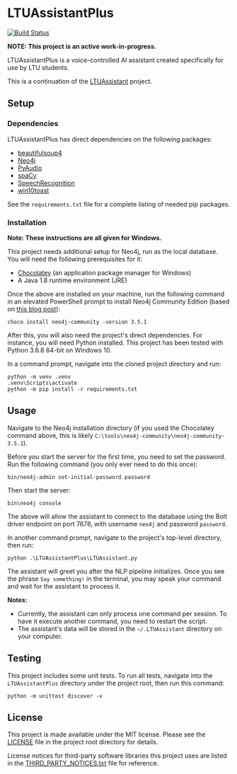# LTUAssistantPlus

[![Build Status](https://travis-ci.com/Xyaneon/LTUAssistantPlus.svg?branch=master)](https://travis-ci.com/Xyaneon/LTUAssistantPlus)

**NOTE: This project is an active work-in-progress.**

LTUAssistantPlus is a voice-controlled AI assistant created specifically for use by LTU students.

This is a continuation of the [LTUAssistant][LTUAssistant] project.

## Setup

### Dependencies

LTUAssistantPlus has direct dependencies on the following packages:
- [beautifulsoup4][beautifulsoup4]
- [Neo4j][Neo4j]
- [PyAudio][PyAudio]
- [spaCy][spaCy]
- [SpeechRecognition][SpeechRecognition]
- [win10toast][win10toast]

See the `requirements.txt` file for a complete listing of needed pip packages.

### Installation

**Note: These instructions are all given for Windows.**

This project needs additional setup for Neo4j, run as the local database. You
will need the following prerequisites for it:

- [Chocolatey][Chocolatey] (an application package manager for Windows)
- A Java 1.8 runtime environment (JRE)

Once the above are installed on your machine, run the following command in an
elevated PowerShell prompt to install Neo4j Community Edition (based on
[this blog post][Neo4j via Chocolatey]):

```PS
choco install neo4j-community -version 3.5.1
```

After this, you will also need the project's direct dependencies. For instance,
you will need Python installed. This project has been tested with Python 3.6.8
64-bit on Windows 10.

In a command prompt, navigate into the cloned project directory and run:

```PS
python -m venv .venv
.venv\Scripts\activate
python -m pip install -r requirements.txt
```

## Usage

Navigate to the Neo4j installation directory (if you used the Chocolatey
command above, this is likely
`C:\tools\neo4j-community\neo4j-community-3.5.1`).

Before you start the server for the first time, you need to set the password.
Run the following command (you only ever need to do this once):

```PS
bin/neo4j-admin set-initial-password password
```

Then start the server:

```PS
bin\neo4j console
```

The above will allow the assistant to connect to the database using the Bolt
driver endpoint on port 7678, with username `neo4j` and password `password`.

In another command prompt, navigate to the project's top-level directory, then
run:

```PS
python .\LTUAssistantPlus\LTUAssistant.py
```

The assistant will greet you after the NLP pipeline initializes. Once you see the phrase
`Say something!` in the terminal, you may speak your command and wait for the assistant to
process it.

**Notes:**
- Currently, the assistant can only process one command per session. To have it execute another command,
  you need to restart the script.
- The assistant's data will be stored in the `~/.LTUAssistant` directory on your computer.

## Testing

This project includes some unit tests. To run all tests, navigate into the `LTUAssistantPlus` directory
under the project root, then run this command:

```PS
python -m unittest discover -v
```

## License

This project is made available under the MIT license. Please see the [LICENSE][license] file in the project root directory for details.

License notices for third-party software libraries this project uses are listed in the [THIRD_PARTY_NOTICES.txt][third-party notices] file for reference.

[beautifulsoup4]: https://pypi.org/project/beautifulsoup4/
[Chocolatey]: https://chocolatey.org/
[license]: https://github.com/Xyaneon/LTUAssistantPlus/blob/master/LICENSE
[LTUAssistant]: https://github.com/Xyaneon/LTUAssistant
[Neo4j]: https://pypi.org/project/neo4j/
[Neo4j via Chocolatey]: https://neo4j.com/blog/chocolatey-neo4j-windows/
[PyAudio]: http://people.csail.mit.edu/hubert/pyaudio/
[spaCy]: https://spacy.io/
[SpeechRecognition]: https://pypi.org/project/SpeechRecognition/
[third-party notices]: https://github.com/Xyaneon/LTUAssistantPlus/blob/master/THIRD_PARTY_NOTICES.txt
[win10toast]: https://github.com/jithurjacob/Windows-10-Toast-Notifications
